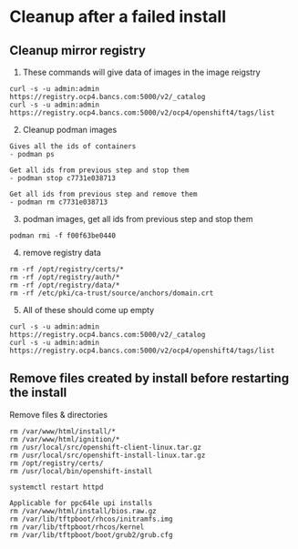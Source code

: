 # Cleanup after a failed install

## Cleanup mirror registry
1) These commands will give data of images in the image reigstry
```
curl -s -u admin:admin https://registry.ocp4.bancs.com:5000/v2/_catalog
curl -s -u admin:admin https://registry.ocp4.bancs.com:5000/v2/ocp4/openshift4/tags/list
```

2) Cleanup podman images
```
Gives all the ids of containers
- podman ps

Get all ids from previous step and stop them
- podman stop c7731e038713

Get all ids from previous step and remove them
- podman rm c7731e038713
```

3) podman images, get all ids from previous step and stop them
```
podman rmi -f f00f63be0440
```

4) remove registry data
```
rm -rf /opt/registry/certs/*
rm -rf /opt/registry/auth/*
rm -rf /opt/registry/data/*
rm -rf /etc/pki/ca-trust/source/anchors/domain.crt
```

5) All of these should come up empty
```
curl -s -u admin:admin https://registry.ocp4.bancs.com:5000/v2/_catalog
curl -s -u admin:admin https://registry.ocp4.bancs.com:5000/v2/ocp4/openshift4/tags/list
```

## Remove files created by install before restarting the install
Remove files & directories 

```
rm /var/www/html/install/*
rm /var/www/html/ignition/*
rm /usr/local/src/openshift-client-linux.tar.gz
rm /usr/local/src/openshift-install-linux.tar.gz
rm /opt/registry/certs/
rm /usr/local/bin/openshift-install

systemctl restart httpd
```

```
Applicable for ppc64le upi installs
rm /var/www/html/install/bios.raw.gz
rm /var/lib/tftpboot/rhcos/initramfs.img
rm /var/lib/tftpboot/rhcos/kernel
rm /var/lib/tftpboot/boot/grub2/grub.cfg
```